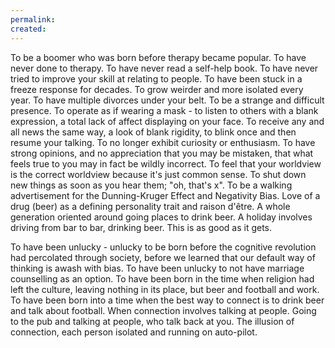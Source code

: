 ```yaml
---
permalink: 
created:
---
```

To be a boomer who was born before therapy became popular. To have never done to therapy. To have never read a self-help book. To have never tried to improve your skill at relating to people. To have been stuck in a freeze response for decades. To grow weirder and more isolated every year. To have multiple divorces under your belt. To be a strange and difficult presence. To operate as if wearing a mask - to listen to others with a blank expression, a total lack of affect displaying on your face. To receive any and all news the same way, a look of blank rigidity, to blink once and then resume your talking. To no longer exhibit curiosity or enthusiasm. To have strong opinions, and no appreciation that you may be mistaken, that what feels true to you may in fact be wildly incorrect. To feel that your worldview is the correct worldview because it's just common sense. To shut down new things as soon as you hear them; "oh, that's x". To be a walking advertisement for the Dunning-Kruger Effect and Negativity Bias. Love of a drug (beer) as a defining personality trait and raison d'être. A whole generation oriented around going places to drink beer. A holiday involves driving from bar to bar, drinking beer. This is as good as it gets. 

To have been unlucky - unlucky to be born before the cognitive revolution had percolated through society, before we learned that our default way of thinking is awash with bias. To have been unlucky to not have marriage counselling as an option. To have been born in the time when religion had left the culture, leaving nothing in its place, but beer and football and work. To have been born into a time when the best way to connect is to drink beer and talk about football. When connection involves talking at people. Going to the pub and talking at people, who talk back at you. The illusion of connection, each person isolated and running on auto-pilot. 